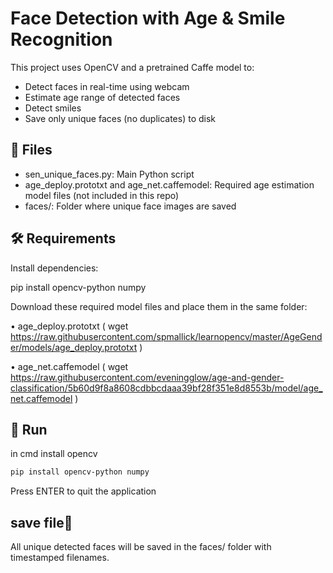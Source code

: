 # Face Detection with Age & Smile Recognition

This project uses OpenCV and a pretrained Caffe model to:

- Detect faces in real-time using webcam
- Estimate age range of detected faces
- Detect smiles
- Save only unique faces (no duplicates) to disk

## 📂 Files
- sen_unique_faces.py: Main Python script
- age_deploy.prototxt and age_net.caffemodel: Required age estimation model files (not included in this repo)
- faces/: Folder where unique face images are saved

## 🛠 Requirements

Install dependencies:

pip install opencv-python numpy


Download these required model files and place them in the same folder:
 
 • age_deploy.prototxt ( wget https://raw.githubusercontent.com/spmallick/learnopencv/master/AgeGender/models/age_deploy.prototxt )
 
 • age_net.caffemodel ( wget https://raw.githubusercontent.com/eveningglow/age-and-gender-classification/5b60d9f8a8608cdbbcdaaa39bf28f351e8d8553b/model/age_net.caffemodel )


## 🚀 Run

in cmd install opencv

```bash
pip install opencv-python numpy
```
Press ENTER to quit the application
## save file📸
All unique detected faces will be saved in the faces/ folder with timestamped filenames.

